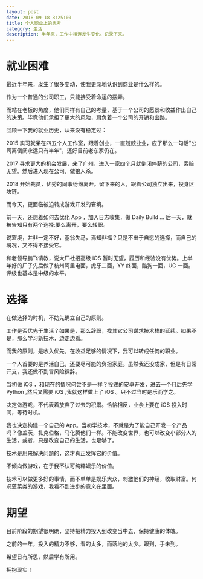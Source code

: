 ```yaml
---
layout: post
date: 2018-09-18 8:25:00
title: 个人职业上的思考
category: 生活
description: 半年来，工作中接连发生变化。记录下来。
---
```


# 就业困难

最近半年来，发生了很多变动，使我更深地认识到商业是什么样的。

作为一个普通的公司职工，只能接受着命运的摆弄。

而站在老板的角度，他们同样有自己的考量，基于一个公司的愿景和收益作出自己的决策。毕竟他们承担了更大的风险，肩负着一个公司的开销和出路。

回顾一下我的就业历史，从来没有稳定过：

2015 实习就呆在四五个人工作室，跟着创业，一直兢兢业业，应了那么一句话"公司离倒闭永远只有半年"，还好目前老东家仍在。

2017 寻求更大的机会发展，来了广州，进入一家四个月就倒闭停薪的公司，索赔无望。然后进入现在公司，做狼人杀。

2018 开始裁员，优秀的同事纷纷离开。留下来的人，跟着公司独立出来，投身区块链。

而今天，更面临被迫转成游戏开发的窘境。

前一天，还想着如何去优化 App ，加入日志收集，做 Daily Build ... 后一天，就被告知只有两个选择:要么离开，要么转职。

说窘境，并非一定不好，塞翁失马，焉知非福？只是不出于自愿的选择，而自己的境况，又不得不接受它。

和老领导鹏飞请教，说大厂社招高级 iOS 暂时无望，履历和经验没有优势。上半年好的厂子先后做了杭州阿里电面，虎牙二面，YY 终面，酷狗一面，UC 一面。评级也基本是中级的水平。


# 选择

在做选择的时机，不妨先确立自己的原则。

工作是否优先于生活？如果是，那么辞职，找其它公司谋求技术栈的延续。如果不是，那么学习新技术，边走边看。

而我的原则，是收入优先。在收益足够的情况下，我可以转成任何的职业。

一个人首要的是养活自己，还要尽可能的负担家庭。虽然我还没成家，但是有日常开支，我还做不到冒风险裸辞。

当初做 iOS ，和现在的情况何尝不是一样？投递的安卓开发，进去一个月后先学 Python ,然后又需要 iOS ,我就这样做上了 iOS 。只不过当时是乐而学之。

决定做游戏，不代表着放弃了过去的积累。恰恰相反，业余上要在 iOS 投入时间，等待时机。

我也决定构建一个自己的 App。当初学技术，不就是为了能自己开发一个产品吗？像盖茨，扎克伯格，马化腾他们一样。不能改变世界，也可以改变小部分人的生活，或者，只是改变自己的生活，也足够了。

技术是用来解决问题的，这才真正发挥它的价值。

不倾向做游戏，在于我不认可纯粹娱乐的价值。

技术可以做更多好的事情，而不单单是娱乐大众，刺激他们的神经，收取财富。何况菠菜类的游戏，我看不到进步的意义在里面。

# 期望

目前阶段的期望很明确，坚持把精力投入到改变当中去，保持健康的体魄。

之前的一年，投入的精力不够，看的太多，而落地的太少。眼到，手未到。

希望日有所思，然后学有所用。

拥抱现实！







